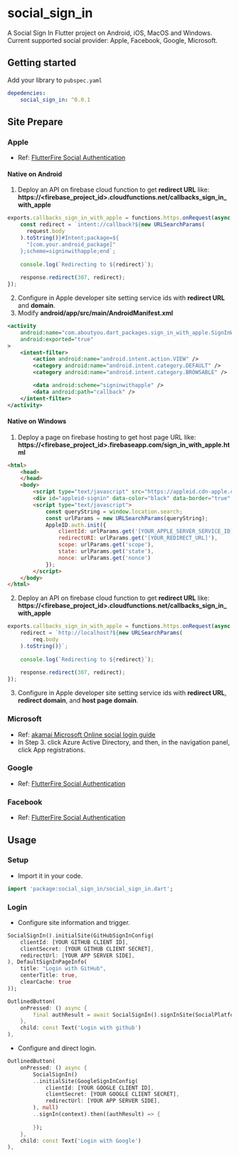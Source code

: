 # social_sign_in

A Social Sign In Flutter project on Android, iOS, MacOS and Windows.
Current supported social provider: 
   Apple, Facebook, Google, Microsoft.

## Getting started

Add your library to `pubspec.yaml`
```yaml
depedencies:
    social_sign_in: ^0.0.1
```
## Site Prepare
### Apple
* Ref: [FlutterFire Social Authentication](https://firebase.flutter.dev/docs/auth/social/#apple)

#### Native on Android
1. Deploy an API on firebase cloud function to get **redirect URL** like: \
   **https://<firebase_project_id>.cloudfunctions.net/callbacks_sign_in_with_apple**
```js
exports.callbacks_sign_in_with_apple = functions.https.onRequest(async (request, response) => {
    const redirect = `intent://callback?${new URLSearchParams(
      request.body
    ).toString()}#Intent;package=${
      "[com.your.android_package]"
    };scheme=signinwithapple;end`;
  
    console.log(`Redirecting to ${redirect}`);
  
    response.redirect(307, redirect);
});
```
2. Configure in Apple developer site setting service ids with **redirect URL** and **domain**.
3. Modify **android/app/src/main/AndroidManifest.xml** 
```xml
<activity
    android:name="com.aboutyou.dart_packages.sign_in_with_apple.SignInWithAppleCallback"
    android:exported="true"
>
    <intent-filter>
        <action android:name="android.intent.action.VIEW" />
        <category android:name="android.intent.category.DEFAULT" />
        <category android:name="android.intent.category.BROWSABLE" />

        <data android:scheme="signinwithapple" />
        <data android:path="callback" />
    </intent-filter>
</activity>
```

#### Native on Windows
1. Deploy a page on firebase hosting to get host page URL like: \
   **https://<firebase_project_id>.firebaseapp.com/sign_in_with_apple.html**
```html
<html>
    <head>
    </head>
    <body>
        <script type="text/javascript" src="https://appleid.cdn-apple.com/appleauth/static/jsapi/appleid/1/en_US/appleid.auth.js"></script>
        <div id="appleid-signin" data-color="black" data-border="true" data-type="sign in"></div>
        <script type="text/javascript">
            const queryString = window.location.search;
            const urlParams = new URLSearchParams(queryString);
            AppleID.auth.init({
                clientId: urlParams.get('[YOUR_APPLE_SERVER_SERVICE_ID]'),
                redirectURI: urlParams.get('[YOUR_REDIRECT_URL]'),
                scope: urlParams.get('scope'),
                state: urlParams.get('state'),
                nonce: urlParams.get('nonce')
            });
        </script>
    </body>
</html>
```
2. Deploy an API on firebase cloud function to get **redirect URL** like: \
   **https://<firebase_project_id>.cloudfunctions.net/callbacks_sign_in_with_apple**
```js
exports.callbacks_sign_in_with_apple = functions.https.onRequest(async (request, response) => {
    redirect = `http://localhost?${new URLSearchParams(
        req.body
    ).toString()}`;
  
    console.log(`Redirecting to ${redirect}`);
  
    response.redirect(307, redirect);
});
```
3. Configure in Apple developer site setting service ids with **redirect URL**, **redirect domain**, and **host page domain**.


### Microsoft
* Ref: [akamai Microsoft Online social login guide](https://techdocs.akamai.com/identity-cloud/docs/the-microsoft-online-social-configuration-guide)
* In Step 3. click Azure Active Directory, and then, in the navigation panel, click App registrations.

### Google
* Ref: [FlutterFire Social Authentication](https://firebase.flutter.dev/docs/auth/social/#google)

### Facebook
* Ref: [FlutterFire Social Authentication](https://firebase.flutter.dev/docs/auth/social/#google)



## Usage
### Setup
* Import it in your code.
```dart
import 'package:social_sign_in/social_sign_in.dart';
```

### Login
* Configure site information and trigger.
```dart
SocialSignIn().initialSite(GitHubSignInConfig(
    clientId: [YOUR GITHUB CLIENT ID],
    clientSecret: [YOUR GITHUB CLIENT SECRET],
    redirectUrl: [YOUR APP SERVER SIDE],
), DefaultSignInPageInfo(
    title: "Login with GitHub",
    centerTitle: true,
    clearCache: true
));

OutlinedButton(
    onPressed: () async {
        final authResult = await SocialSignIn().signInSite(SocialPlatform.gitHub, context);
    },
    child: const Text('Login with github')
),
```
* Configure and direct login. 
```dart
OutlinedButton(
    onPressed: () async {
        SocialSignIn()
        ..initialSite(GoogleSignInConfig(
            clientId: [YOUR GOOGLE CLIENT ID],
            clientSecret: [YOUR GOOGLE CLIENT SECRET],
            redirectUrl: [YOUR APP SERVER SIDE],
        ), null)
        ..signIn(context).then((authResult) => {
            
        });
    },
    child: const Text('Login with Google')
),
```
